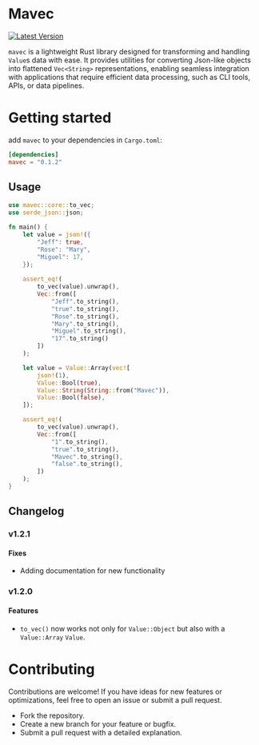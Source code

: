 # Mavec

[![Latest Version](https://img.shields.io/crates/v/mavec.svg?color=purple)](https://crates.io/crates/mavec/0.2.1)

`mavec` is a lightweight Rust library designed for transforming and handling `Value`s data with ease.
It provides utilities for converting Json-like objects into flattened `Vec<String>` representations, enabling 
seamless integration with applications that require efficient data processing, such as CLI tools, APIs, or data pipelines.

# Getting started

add `mavec` to your dependencies in `Cargo.toml`:

```toml
[dependencies]
mavec = "0.1.2"
```

## Usage

```rust
use mavec::core::to_vec;
use serde_json::json;

fn main() {
    let value = json!({
        "Jeff": true,
        "Rose": "Mary",
        "Miguel": 17,
    });
    
    assert_eq!(
        to_vec(value).unwrap(),
        Vec::from([
            "Jeff".to_string(),
            "true".to_string(),
            "Rose".to_string(),
            "Mary".to_string(),
            "Miguel".to_string(),
            "17".to_string()
        ])
    );

    let value = Value::Array(vec![
        json!(1),
        Value::Bool(true),
        Value::String(String::from("Mavec")),
        Value::Bool(false),
    ]);

    assert_eq!(
        to_vec(value).unwrap(),
        Vec::from([
            "1".to_string(),
            "true".to_string(),
            "Mavec".to_string(),
            "false".to_string(),
        ])
    );
}

```
## Changelog

### v1.2.1

#### Fixes

- Adding documentation for new functionality

### v1.2.0

#### Features

- `to_vec()` now works not only for `Value::Object` but also with a `Value::Array` `Value`.

# Contributing
Contributions are welcome! If you have ideas for new features or optimizations, feel free to open an issue or submit a pull request.

- Fork the repository.
- Create a new branch for your feature or bugfix.
- Submit a pull request with a detailed explanation.
